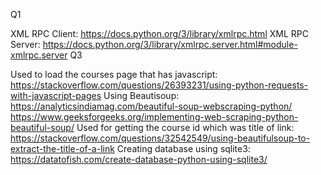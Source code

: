 Q1

XML RPC Client: https://docs.python.org/3/library/xmlrpc.html
XML RPC Server: https://docs.python.org/3/library/xmlrpc.server.html#module-xmlrpc.server 
Q3

Used to load the courses page that has javascript: https://stackoverflow.com/questions/26393231/using-python-requests-with-javascript-pages
Using Beautisoup: 	https://analyticsindiamag.com/beautiful-soup-webscraping-python/
			https://www.geeksforgeeks.org/implementing-web-scraping-python-beautiful-soup/
Used for getting the course id which was title of link: https://stackoverflow.com/questions/32542549/using-beautifulsoup-to-extract-the-title-of-a-link
Creating database using sqlite3: https://datatofish.com/create-database-python-using-sqlite3/

